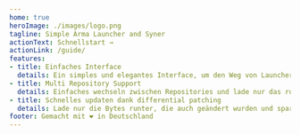 ```yaml
---
home: true
heroImage: ./images/logo.png
tagline: Simple Arma Launcher and Syner
actionText: Schnellstart →
actionLink: /guide/
features:
- title: Einfaches Interface
  details: Ein simples und elegantes Interface, um den Weg von Launcher download bis Spielstart zu minimieren
- title: Multi Repository Support
  details: Einfaches wechseln zwischen Repositories und lade nur das runter, was du wirklich brauchst
- title: Schnelles updaten dank differential patching
  details: Lade nur die Bytes runter, die auch geändert wurden und spare Daten und Zeit ein
footer: Gemacht mit ❤️ in Deutschland
---
```


